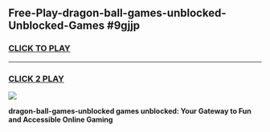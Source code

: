 
## Free-Play-dragon-ball-games-unblocked-Unblocked-Games #9gjjp
<h3>
<a href="https://news.freeplayer.one?title=dragon-ball-games-unblocked&ref=8M">CLICK TO PLAY</a></h3>
<hr>

<h3>
<a href="https://news.freeplayer.one?title=dragon-ball-games-unblocked&ref=8M">CLICK 2 PLAY</a>
  
</h3>

<a href="https://news.freeplayer.one?title=dragon-ball-games-unblocked&ref=8M"><img src="https://clearcache.store/games.png"></a>


**dragon-ball-games-unblocked games unblocked: Your Gateway to Fun and Accessible Online Gaming**
